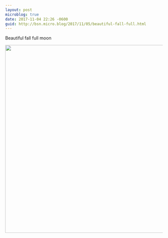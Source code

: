 ```yaml
---
layout: post
microblog: true
date: 2017-11-04 22:26 -0600
guid: http://bsn.micro.blog/2017/11/05/beautiful-fall-full.html
---
```

Beautiful fall full moon

<img src="http://bsn.micro.blog/uploads/2017/4dec068456.jpg" width="600" height="600" />
